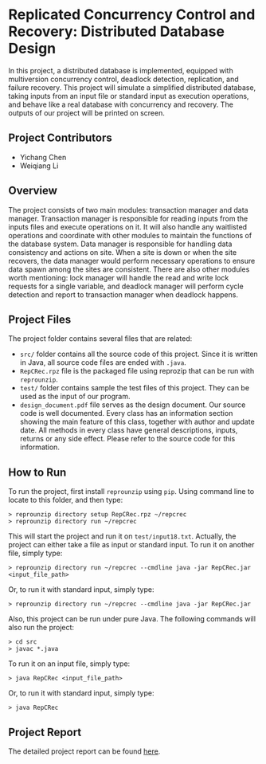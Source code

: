 # Replicated Concurrency Control and Recovery: Distributed Database Design

In this project, a distributed database is implemented, equipped with multiversion concurrency control, deadlock detection, replication, and failure recovery. This project will simulate a simplified distributed database, taking inputs from an input file or standard input as execution operations, and behave like a real database with concurrency and recovery. The outputs of our project will be printed on screen.

## Project Contributors
- Yichang Chen
- Weiqiang Li

## Overview
The project consists of two main modules: transaction manager and data manager. Transaction manager is responsible for reading inputs from the inputs files and execute operations on it. It will also handle any waitlisted operations and coordinate with other modules to maintain the functions of the database system. Data manager is responsible for handling data consistency and actions on site. When a site is down or when the site recovers, the data manager would perform necessary operations to ensure data spawn among the sites are consistent. There are also other modules worth mentioning: lock manager will handle the read and write lock requests for a single variable, and deadlock manager will perform cycle detection and report to transaction manager when deadlock happens.

## Project Files
The project folder contains several files that are related:
- `src/` folder contains all the source code of this project. Since it is written in Java,
all source code files are ended with `.java`.
- `RepCRec.rpz` file is the packaged file using reprozip that can be run with
`reprounzip`.
- `test/` folder contains sample the test files of this project. They can be used as the
input of our program.
- `design_document.pdf` file serves as the design document.
Our source code is well documented. Every class has an information section showing the main feature of this class, together with author and update date. All methods in every class have general descriptions, inputs, returns or any side effect. Please refer to the source code for this information.

## How to Run
To run the project, first install `reprounzip` using `pip`. Using command line to locate to this folder, and then type:
```
> reprounzip directory setup RepCRec.rpz ~/repcrec
> reprounzip directory run ~/repcrec
```
This will start the project and run it on `test/input18.txt`. Actually, the project can either take a file as input or standard input. To run it on another file, simply type:
```
> reprounzip directory run ~/repcrec --cmdline java -jar RepCRec.jar <input_file_path>
```
Or, to run it with standard input, simply type:
```
> reprounzip directory run ~/repcrec --cmdline java -jar RepCRec.jar
```
Also, this project can be run under pure Java. The following commands will also run the project:
```
> cd src
> javac *.java
```
To run it on an input file, simply type:
```
> java RepCRec <input_file_path>
```
Or, to run it with standard input, simply type: 
```
> java RepCRec
```

## Project Report
The detailed project report can be found [here](https://github.com/bambrow/repcrec-distributed-database/blob/master/design_document.pdf).
